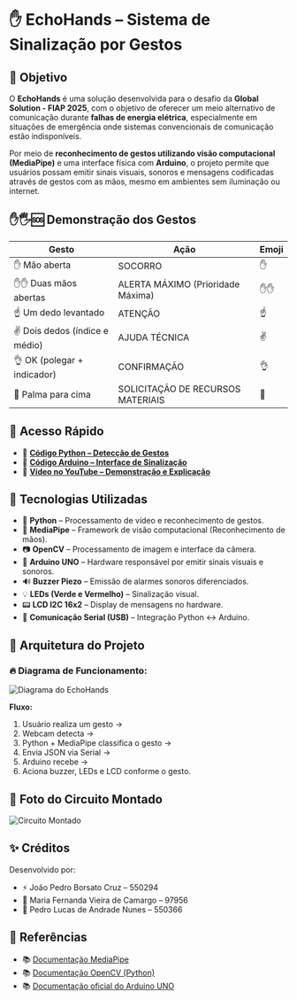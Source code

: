 # ✋ EchoHands – Sistema de Sinalização por Gestos

## 🚩 Objetivo

O **EchoHands** é uma solução desenvolvida para o desafio da **Global Solution - FIAP 2025**, com o objetivo de oferecer um meio alternativo de comunicação durante **falhas de energia elétrica**, especialmente em situações de emergência onde sistemas convencionais de comunicação estão indisponíveis.

Por meio de **reconhecimento de gestos utilizando visão computacional (MediaPipe)** e uma interface física com **Arduino**, o projeto permite que usuários possam emitir sinais visuais, sonoros e mensagens codificadas através de gestos com as mãos, mesmo em ambientes sem iluminação ou internet.

## ✋🖐️🆘 Demonstração dos Gestos

| Gesto                         | Ação                                        | Emoji          |
|-------------------------------|----------------------------------------------|----------------|
| ✋ Mão aberta                 | SOCORRO                                     | ✋              |
| ✋✋ Duas mãos abertas         | ALERTA MÁXIMO (Prioridade Máxima)            | ✋✋             |
| ☝️ Um dedo levantado         | ATENÇÃO                                     | ☝️             |
| ✌️ Dois dedos (índice e médio)| AJUDA TÉCNICA                               | ✌️             |
| 👌 OK (polegar + indicador)   | CONFIRMAÇÃO                                 | 👌              |
| 🤚 Palma para cima            | SOLICITAÇÃO DE RECURSOS MATERIAIS            | 🤚             |

## 🚀 Acesso Rápido

- 🔗 [**Código Python – Detecção de Gestos**](./python/)  
- 🔗 [**Código Arduino – Interface de Sinalização**](./arduino/)  
- 🎥 [**Vídeo no YouTube – Demonstração e Explicação**](https://youtube.com/link-do-video)  

## 🧠 Tecnologias Utilizadas

- 🐍 **Python** – Processamento de vídeo e reconhecimento de gestos.
- 🎯 **MediaPipe** – Framework de visão computacional (Reconhecimento de mãos).
- 📷 **OpenCV** – Processamento de imagem e interface da câmera.
- 🔌 **Arduino UNO** – Hardware responsável por emitir sinais visuais e sonoros.
- 🔊 **Buzzer Piezo** – Emissão de alarmes sonoros diferenciados.
- 💡 **LEDs (Verde e Vermelho)** – Sinalização visual.
- 📟 **LCD I2C 16x2** – Display de mensagens no hardware.
- 🔗 **Comunicação Serial (USB)** – Integração Python ↔ Arduino.

## 🔗 Arquitetura do Projeto

### 🔥 Diagrama de Funcionamento:

![Diagrama do EchoHands](./docs/diagrama_echohands.png)

**Fluxo:**  
1. Usuário realiza um gesto →  
2. Webcam detecta →  
3. Python + MediaPipe classifica o gesto →  
4. Envia JSON via Serial →  
5. Arduino recebe →  
6. Aciona buzzer, LEDs e LCD conforme o gesto.

## 🔌 Foto do Circuito Montado

![Circuito Montado](./docs/foto_circuito_echohands.png)

## ✨ Créditos

Desenvolvido por:  
- ⚡ João Pedro Borsato Cruz – 550294
- 🐶 Maria Fernanda Vieira de Camargo – 97956
- 🚀 Pedro Lucas de Andrade Nunes – 550366

## 🚩 Referências
 
- 📚 [Documentação MediaPipe](https://mediapipe.readthedocs.io/en/latest/)  
- 📚 [Documentação OpenCV (Python)](https://docs.opencv.org/4.x/d0/de3/tutorial_py_intro.html)  
- 📚 [Documentação oficial do Arduino UNO](https://docs.arduino.cc/hardware/uno-rev3/)  
